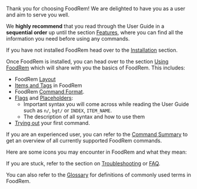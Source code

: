 <!-- markdownlint-disable-file first-line-h1 -->
Thank you for choosing FoodRem! We are delighted to have you as a user and aim to serve you well.

We **highly recommend** that you read through the User Guide in a **sequential order** up until the section [Features](#features), where you can find all the information you need before using any commands.

If you have not installed FoodRem head over to the [Installation](#installation) section.

Once FoodRem is installed, you can head over to the section [Using FoodRem](#using-foodrem) which will share with you the basics of FoodRem. This includes:

* FoodRem [Layout](#layout)
* [Items and Tags](#items-and-tags) in FoodRem
* FoodRem [Command Format](#command-format).
* [Flags](#flags) and [Placeholders](#placeholders):
  * Important syntax you will come across while reading the User Guide such as `n/`, `bgt/` or `INDEX`, `ITEM_NAME`.
  * The description of all syntax and how to use them
* [Trying out](#trying-your-first-command) your first command.

If you are an experienced user, you can refer to the [Command Summary](#command-summary) to get an overview of all currently supported FoodRem commands.

Here are some icons you may encounter in FoodRem and what they mean:

If you are stuck, refer to the section on [Troubleshooting](#troubleshooting) or [FAQ](#faq).

You can also refer to the [Glossary](#glossary) for definitions of commonly used terms in FoodRem.
